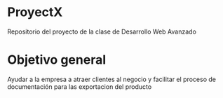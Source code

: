 # ProyectX
Repositorio del proyecto de la clase de Desarrollo Web Avanzado
# Objetivo general
Ayudar a la empresa a atraer clientes al negocio y facilitar el proceso de documentación para las exportacion del producto
